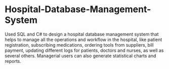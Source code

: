 # Hospital-Database-Management-System
Used SQL and C# to design a hospital database management system that helps to manage all the operations and workflow in the hospital, like patient registration, subscribing medications, ordering tools from suppliers, bill payment, updating different logs for patients, doctors and nurses, as well as several others. Managerial users can also generate statistical charts and reports.
